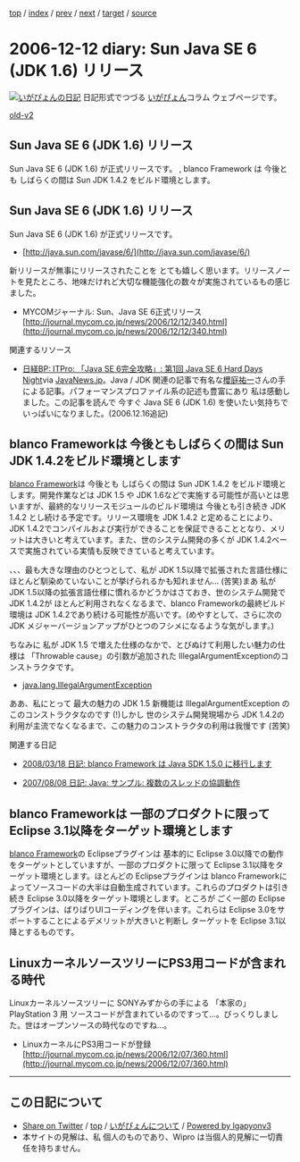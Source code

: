 [top](../index.html) 
 / [index](index.html) 
 / [prev](ig061209.html) 
 / [next](ig061214.html) 
 / [target](http://www.igapyon.jp/igapyon/diary/2006/ig061212.html) 
 / [source](https://github.com/igapyon/diary/blob/master/2006/ig061212.src.md) 

2006-12-12 diary: Sun Java SE 6 (JDK 1.6) リリース
=====================================================================================================
[![いがぴょんの日記](http://www.igapyon.jp/igapyon/diary/images/iga200306s.jpg "いがぴょん")](http://www.igapyon.jp/igapyon/diary/memo/memoigapyon.html) 日記形式でつづる [いがぴょん](http://www.igapyon.jp/igapyon/diary/memo/memoigapyon.html)コラム ウェブページです。

[old-v2](ig061212-orig.html)

## Sun Java SE 6 (JDK 1.6) リリース

Sun Java SE 6 (JDK 1.6) が正式リリースです。 , blanco Framework は 今後とも しばらくの間は Sun JDK 1.4.2 をビルド環境とします。


## Sun Java SE 6 (JDK 1.6) リリース

Sun Java SE 6 (JDK 1.6) が正式リリースです。

* [http://java.sun.com/javase/6/](http://java.sun.com/javase/6/)

新リリースが無事にリリースされたことを とても嬉しく思います。リリースノートを見たところ、地味だけれど大切な機能強化の数々が実施されているもの感じました。

* MYCOMジャーナル: Sun、Java SE 6正式リリース
  [http://journal.mycom.co.jp/news/2006/12/12/340.html](http://journal.mycom.co.jp/news/2006/12/12/340.html)

関連するリソース

* [日経BP: ITPro: 「Java SE 6完全攻略」: 第1回 Java SE 6 Hard Days Night](http://itpro.nikkeibp.co.jp/article/COLUMN/20060929/249350/)via [JavaNews.jp](http://javanews.jp/)。Java / JDK 関連の記事で有名な[櫻庭祐一](http://www.javainthebox.net/)さんの手による記事。パフォーマンスプロファイル系の記述も豊富にあり 私は感動しました。この記事を読んで 今すぐ Java SE 6 (JDK
  1.6) を使いたい気持ちでいっぱいになりました。(2006.12.16追記)

## blanco Frameworkは 今後ともしばらくの間は Sun JDK 1.4.2をビルド環境とします

[blanco Framework](http://www.igapyon.jp/blanco/blanco.ja.html)は 今後とも しばらくの間は Sun JDK 1.4.2 をビルド環境とします。開発作業などは JDK 1.5 や JDK 1.6などで実施する可能性が高いとは思いますが、最終的なリリースモジュールのビルド環境は 今後とも引き続き JDK 1.4.2 とし続ける予定です。リリース環境を JDK 1.4.2 と定めることにより、JDK 1.4.2でコンパイルおよび実行ができることを保証できることとなり、メリットは大きいと考えています。また、世のシステム開発の多くが JDK 1.4.2ベースで実施されている実情も反映できていると考えています。

、、、最も大きな理由のひとつとして、私が JDK 1.5以降で拡張された言語仕様に ほとんど馴染めていないことが挙げられるかも知れません… (苦笑)まあ 私が JDK 1.5以降の拡張言語仕様に慣れるかどうかはさておき、世のシステム開発で JDK 1.4.2が ほとんど利用されなくなるまで、blanco
Frameworkの最終ビルド環境は JDK 1.4.2であり続ける可能性が高いです。(めやすとして、さらに次の JDK メジャーバージョンアップがひとつのフシメになるような気がします。)

ちなみに 私が JDK 1.5 で増えた仕様のなかで、とびぬけて利用したい魅力の仕様は 「Throwable cause」の引数が追加された
IllegalArgumentExceptionのコンストラクタです。

* [java.lang.IllegalArgumentException](http://java.sun.com/j2se/1.5.0/ja/docs/ja/api/java/lang/IllegalArgumentException.html#IllegalArgumentException(java.lang.String,%20java.lang.Throwable))

ああ、私にとって 最大の魅力の JDK 1.5 新機能は IllegalArgumentException の このコンストラクタなのです (!)しかし 世のシステム開発現場から JDK 1.4.2の利用が主流でなくなるまで、この魅力のコンストラクタの利用は我慢です (苦笑)

関連する日記

* [2008/03/18 日記: blanco Framework は Java SDK 1.5.0 に移行します](../2008/ig080318.html)
  
* [2007/08/08 日記: Java: サンプル: 複数のスレッドの協調動作](../2007/ig070808.html)

## blanco Frameworkは 一部のプロダクトに限って Eclipse 3.1以降をターゲット環境とします

[blanco Framework](http://www.igapyon.jp/blanco/blanco.ja.html)の Eclipseプラグインは 基本的に Eclipse 3.0以降での動作をターゲットとしていますが、一部のプロダクトに限って
Eclipse 3.1以降をターゲット環境とします。ほとんどの Eclipseプラグインは blanco Frameworkによってソースコードの大半は自動生成されています。これらのプロダクトは引き続き Eclipse 3.0以降をターゲット環境とします。ところが ごく一部の Eclipseプラグインは、ばりばりUIコーディングを伴います。これらは
Eclipse 3.0をサポートすることによるデメリットが大きいと判断し ターゲットを Eclipse 3.1以降とするものです。

## LinuxカーネルソースツリーにPS3用コードが含まれる時代

Linuxカーネルソースツリーに SONYみずからの手による 「本家の」 PlayStation 3 用 ソースコードが含まれているのですって…。びっくりしました。世はオープンソースの時代なのですね…。

* LinuxカーネルにPS3用コードが登録
  [http://journal.mycom.co.jp/news/2006/12/07/360.html](http://journal.mycom.co.jp/news/2006/12/07/360.html)


----------------------------------------------------------------------------------------------------

## この日記について

* [Share on Twitter](https://twitter.com/intent/tweet?hashtags=igapyon%2Cdiary%2C%E3%81%84%E3%81%8C%E3%81%B4%E3%82%87%E3%82%93&text=Sun+Java+SE+6+%28JDK+1.6%29+%E3%83%AA%E3%83%AA%E3%83%BC%E3%82%B9&url=http%3A%2F%2Fwww.igapyon.jp%2Figapyon%2Fdiary%2F2006%2Fig061212.html) / [top](../index.html) / [いがぴょんについて](http://www.igapyon.jp/igapyon/diary/memo/memoigapyon.html) / [Powered by Igapyonv3](https://github.com/igapyon/igapyonv3)
* 本サイトの見解は、私 個人のものであり、Wipro は当個人的見解に一切責任を持ちません。 
